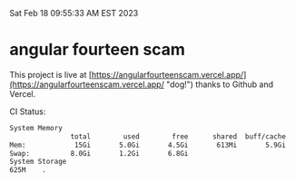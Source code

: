 Sat Feb 18 09:55:33 AM EST 2023

# angular fourteen scam


This project is live at [https://angularfourteenscam.vercel.app/](https://angularfourteenscam.vercel.app/ "dog!") thanks to Github and Vercel.

CI Status: 

```bash
System Memory
               total        used        free      shared  buff/cache   available
Mem:            15Gi       5.0Gi       4.5Gi       613Mi       5.9Gi       9.4Gi
Swap:          8.0Gi       1.2Gi       6.8Gi
System Storage
625M	.
